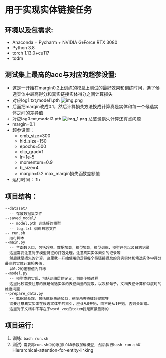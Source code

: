 # 用于实现实体链接任务

## 环境以及包需求:
- Anaconda + Pycharm + NVIDIA GeForce RTX 3080
- Python 3.8    
- torch 1.13.0+cu117
- tqdm

## 测试集上最高的acc与对应的超参设置:
- 这是一开始在margin0.2上训练的模型上测试的最好效果和训练时间，选了候选实体中最高得分和真实链接实体得分之间计算损失
- 对应log1.txt,model1.pth
![img.png](img.png)
- 后面把margin改成0.1，然后计算损失方法换成计算真是实体和每一个候选实体之间的差异值
- 对应log3.txt,model3.pth
![img_1.png](img_1.png)
总感觉损失计算还有点问题
- margin=0.1
- 超参设置：
  - emb_size=300
  - hid_size=150
  - epochs=500
  - clip_grad=1
  - lr=1e-5
  - momentum=0.9
  - b_size=4
  - margin=0.2 max_margin损失函数差额值
- 运行时间： 1h

## 项目结构：
```
--dataset/
  -- 存放数据集文件
--saved_model/
  -- model.pth 训练好的模型
  -- log.txt 训练日志文件
-- run.sh
  运行脚本
--main.py
  -- 主函数入口，包括超参、数据加载，模型加载，模型训练，模型评估以及日志记录
  这里需要注意对于模型特征的打包处理，注意真实实体索引的记录等
  然后就是损失的计算，这里我一开始使用的是将每个待链接提及的真实实体和候选实体中得分最高的实体计算损失值，
  以0.2的差额值为目标
--model.py
  -- 模型类的实现，包括网络层的定义, 前向传播过程
  这里比较需要注意的就是候选实体的表征向量的提取，以及和句子，文档表征计算相似度时的维度问题
--prepare_data.py
  -- 数据预处理，包括数据集的加载，模型所需特征的提取等
  需要注意真实实体在候选实体中的索引，应该从0开始，而不是从1开始，否则会出错。
  这里对于文档中不存在于word_vec的token我是直接删除的
```

## 项目运行:
1. 训练: `bash run.sh`
2. 测试: `需要再run.sh中的添加LOAD参数加载模型, 然后执行bash run.sh`# Hierarchical-attention-for-entity-linking
